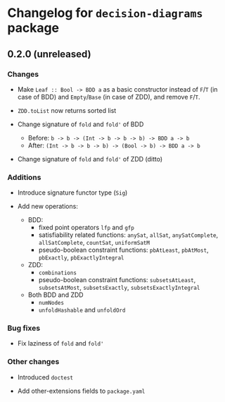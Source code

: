 # Changelog for `decision-diagrams` package

## 0.2.0 (unreleased)

### Changes

* Make `Leaf :: Bool -> BDD a` as a basic constructor instead of
  `F`/`T` (in case of BDD) and `Empty`/`Base` (in case of ZDD), and
  remove `F`/`T`.

* `ZDD.toList` now returns sorted list

* Change signature of `fold` and `fold'` of BDD
  * Before: `b -> b -> (Int -> b -> b -> b) -> BDD a -> b`
  * After: `(Int -> b -> b -> b) -> (Bool -> b) -> BDD a -> b`

* Change signature of `fold` and `fold'` of ZDD (ditto)

### Additions

* Introduce signature functor type (`Sig`)

* Add new operations:
  * BDD:
    * fixed point operators `lfp` and `gfp`
    * satisfiability related functions: `anySat`, `allSat`, `anySatComplete`, `allSatComplete`, `countSat`, `uniformSatM`
	* pseudo-boolean constraint functions: `pbAtLeast`, `pbAtMost`, `pbExactly`, `pbExactlyIntegral`
  * ZDD:
    * `combinations`
	* pseudo-boolean constraint functions: `subsetsAtLeast`, `subsetsAtMost`, `subsetsExactly`, `subsetsExactlyIntegral`
  * Both BDD and ZDD
    * `numNodes`
    * `unfoldHashable` and `unfoldOrd`

### Bug fixes

* Fix laziness of `fold` and `fold'`

### Other changes

* Introduced `doctest`

* Add other-extensions fields to `package.yaml`

